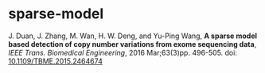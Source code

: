 # sparse-model
J. Duan, J. Zhang, M. Wan, H. W. Deng, and Yu-Ping Wang, **A sparse model based detection of copy number variations from exome sequencing data**, *IEEE Trans. Biomedical Engineering*, 2016 Mar;63(3)pp. 496-505. doi: [10.1109/TBME.2015.2464674](https://www.ncbi.nlm.nih.gov/pubmed/26258935)
